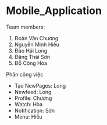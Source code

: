 # Mobile_Application
Team members:
1. Đoàn Văn Chương
2. Nguyễn Minh Hiếu
3. Đào Hải Long
4. Đặng Thái Sơn
5. Đỗ Công Hòa

Phân công việc
+ Tạo NewPages: Long
+ Newfeed: Long
+ Profile: Chương
+ Watch: Hòa
+ Notification: Sơn
+ Menu: Hiếu
